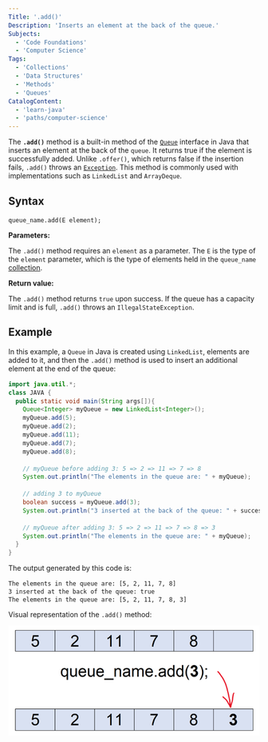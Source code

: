 ```yaml
---
Title: '.add()'
Description: 'Inserts an element at the back of the queue.'
Subjects:
  - 'Code Foundations'
  - 'Computer Science'
Tags: 
  - 'Collections'
  - 'Data Structures'
  - 'Methods'
  - 'Queues'
CatalogContent:
  - 'learn-java'
  - 'paths/computer-science'
---
```


The **`.add()`** method is a built-in method of the [`Queue`](https://www.codecademy.com/resources/docs/java/queue) interface in Java that inserts an element at the back of the `queue`. It returns true if the element is successfully added. Unlike `.offer()`, which returns false if the insertion fails, `.add()` throws an [`Exception`](https://www.codecademy.com/resources/docs/java/errors). This method is commonly used with implementations such as `LinkedList` and `ArrayDeque`.

## Syntax

```pseudo
queue_name.add(E element);
```

**Parameters:**

The `.add()` method requires an `element` as a parameter. The `E` is the type of the `element` parameter, which is the type of elements held in the `queue_name` [collection](https://www.codecademy.com/resources/docs/java/collection).

**Return value:**

The `.add()` method returns `true` upon success. If the queue has a capacity limit and is full, `.add()` throws an `IllegalStateException`.

## Example

In this example, a `Queue` in Java is created using `LinkedList`, elements are added to it, and then the `.add()` method is used to insert an additional element at the end of the queue:

```java
import java.util.*;
class JAVA {
  public static void main(String args[]){
    Queue<Integer> myQueue = new LinkedList<Integer>();
    myQueue.add(5);
    myQueue.add(2);
    myQueue.add(11);
    myQueue.add(7);
    myQueue.add(8);

    // myQueue before adding 3: 5 => 2 => 11 => 7 => 8
    System.out.println("The elements in the queue are: " + myQueue);

    // adding 3 to myQueue
    boolean success = myQueue.add(3);
    System.out.println("3 inserted at the back of the queue: " + success);

    // myQueue after adding 3: 5 => 2 => 11 => 7 => 8 => 3
    System.out.println("The elements in the queue are: " + myQueue);
  }
}
```

The output generated by this code is:

```shell
The elements in the queue are: [5, 2, 11, 7, 8]
3 inserted at the back of the queue: true
The elements in the queue are: [5, 2, 11, 7, 8, 3]
```

Visual representation of the `.add()` method:

![A diagram showing the addition of an item to a queue. The top row displays a queue with the numbers 5, 2, 11, 7, and 8. Below, the code "queue_name.add(3);" is shown, with an arrow pointing to the end of the queue. The bottom row shows the updated queue: 5, 2, 11, 7, 8, 3, illustrating that the number 3 was added to the end of the queue.](https://raw.githubusercontent.com/Codecademy/docs/main/media/java-queue-add.png)
